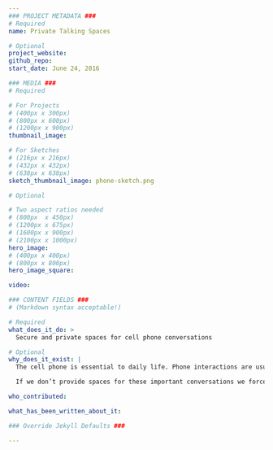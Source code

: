 ```yaml
---
### PROJECT METADATA ###
# Required
name: Private Talking Spaces

# Optional
project_website:
github_repo:
start_date: June 24, 2016

### MEDIA ###
# Required

# For Projects
# (400px x 300px)
# (800px x 600px)
# (1200px x 900px)
thumbnail_image:

# For Sketches
# (216px x 216px)
# (432px x 432px)
# (638px x 638px)
sketch_thumbnail_image: phone-sketch.png

# Optional

# Two aspect ratios needed
# (800px  x 450px)
# (1200px x 675px)
# (1600px x 900px)
# (2100px x 1000px)
hero_image:
# (400px x 400px)
# (800px x 800px)
hero_image_square:

video:

### CONTENT FIELDS ###
# (Markdown syntax acceptable!)

# Required
what_does_it_do: >
  Secure and private spaces for cell phone conversations

# Optional
why_does_it_exist: |
  The cell phone is essential to daily life. Phone interactions are usually silent, but occasionally people need to use their phones for vocal conversations. These vocal conversations are often as important as any other information exchange in the library and range from job interviews to collaborations with folks in remote locations to check-ins with parents.

  If we don’t provide spaces for these important conversations we force people to choose between two bad options – either divulge their sensitive information publicly and disturb those around them, or leave the library.

who_contributed:

what_has_been_written_about_it:

### Override Jekyll Defaults ###

---
```

